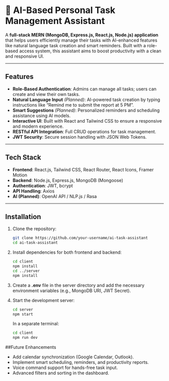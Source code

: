 # 🧠 AI-Based Personal Task Management Assistant

A **full-stack MERN (MongoDB, Express.js, React.js, Node.js) application** that helps users efficiently manage their tasks with AI-enhanced features like natural language task creation and smart reminders. Built with a role-based access system, this assistant aims to boost productivity with a clean and responsive UI.

---

## Features
- **Role-Based Authentication**: Admins can manage all tasks; users can create and view their own tasks.
- **Natural Language Input** *(Planned)*: AI-powered task creation by typing instructions like “Remind me to submit the report at 5 PM”.
- **Smart Suggestions** *(Planned)*: Personalized reminders and scheduling assistance using AI models.
- **Interactive UI**: Built with React and Tailwind CSS to ensure a responsive and modern experience.
- **RESTful API Integration**: Full CRUD operations for task management.
- **JWT Security**: Secure session handling with JSON Web Tokens.

---

## Tech Stack
- **Frontend**: React.js, Tailwind CSS, React Router, React Icons, Framer Motion
- **Backend**: Node.js, Express.js, MongoDB (Mongoose)
- **Authentication**: JWT, bcrypt
- **API Handling**: Axios
- **AI (Planned)**: OpenAI API / NLP.js / Rasa

---

## Installation
1. Clone the repository:
   ```sh
   git clone https://github.com/your-username/ai-task-assistant
   cd ai-task-assistant
2. Install dependencies for both frontend and backend:
   ```sh
   cd client
   npm install
   cd ../server
   npm install
   ```

3. Create a **.env** file in the server directory and add the necessary environment variables (e.g., MongoDB URI, JWT Secret).
4. Start the development server:
   ```sh
   cd server
   npm start
   ```
   In a separate terminal:
   ```sh
   cd client
   npm run dev
   ```


##Future Enhancements
- Add calendar synchronization (Google Calendar, Outlook).
- Implement smart scheduling, reminders, and productivity reports.
- Voice command support for hands-free task input.
- Advanced filters and sorting in the dashboard.
